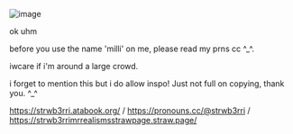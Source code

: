 

![image](https://github.com/user-attachments/assets/43709584-adb8-44fb-869f-b8fa5baaf087)



ok uhm

before you use the name 'milli' on me, please read my prns cc ^_^.

iwcare if i'm around a large crowd.

i forget to mention this but i do allow inspo! Just not full on copying, thank you.  ^_^

https://strwb3rri.atabook.org/   /    https://pronouns.cc/@strwb3rri     /    https://strwb3rrimrrealismsstrawpage.straw.page/

